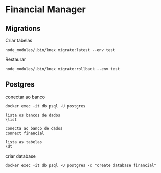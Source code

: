 # Financial Manager

## Migrations

Criar tabelas

```
node_modules/.bin/knex migrate:latest --env test
```

Restaurar

```
node_modules/.bin/knex migrate:rollback --env test
```

## Postgres

conectar ao banco
```ssh
docker exec -it db psql -U postgres

lista os bancos de dados
\list

conecta ao banco de dados
connect financial

lista as tabelas
\dt
```

criar database
```
docker exec -it db psql -U postgres -c "create database financial"
```